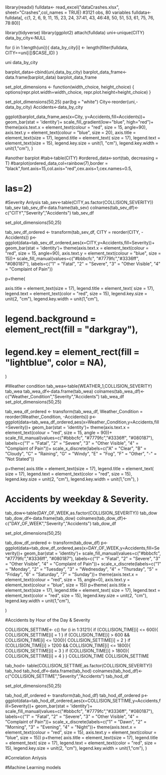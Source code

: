 library(readxl)
fulldata<- read_excel("dataCrashes.xlsx", sheet="Crashes",col_names = TRUE) #3121 obs, 80 variables
fulldata<- fulldata[, c(1, 2, 6, 9, 11, 15, 23, 24, 37:41, 43, 46:48, 50, 51, 53, 61, 75, 76, 78:80)]


library(tidyverse)
library(ggplot2)
attach(fulldata)
uni<-unique(CITY)
data_by_city<-NULL

for (i in 1:length(uni)){
  data_by_city[i] <- length(filter(fulldata, CITY==uni[i])$CASE_ID) 
}

uni
data_by_city



barplot_data<-cbind(uni,data_by_city)
barplot_data_frame<-data.frame(barplot_data)
barplot_data_frame

set_plot_dimensions <- function(width_choice, height_choice) {
  options(repr.plot.width=width_choice, repr.plot.height=height_choice)
}

set_plot_dimensions(50,25)
par(bg = "white")
City<-reorder(uni,-data_by_city)
Accidents<-data_by_city

ggplot(barplot_data_frame,aes(x=City, y=Accidents,fill=Accidents))+
  geom_bar(stat = 'identity')+
  scale_fill_gradient(low="blue", high="red")+
  theme(axis.text.x = element_text(colour = "red", size = 15, angle=90),
        axis.text.y = element_text(colour = "blue", size = 20),
        axis.title = element_text(size = 17),
        legend.title = element_text( size = 17),
        legend.text = element_text(size = 15),
        legend.key.size = unit(1, "cm"),
        legend.key.width = unit(1,"cm"),
  )
  
 


#another barplot
#tab<-table(CITY)
#ordered_data<-sort(tab, decreasing = T)
#barplot(ordered_data,col=rainbow(7),border = "black",font.axis=15,col.axis="red",cex.axis=1,cex.names=0.5,
#        las=2)

#Severity Anlysis
tab_sev<-table(CITY,as.factor(COLLISION_SEVERITY))
tab_sev
tab_sev_df<-data.frame(tab_sev)
colnames(tab_sev_df)<-c("CITY","Severity","Accidents")
tab_sev_df


set_plot_dimensions(50,25)

tab_sev_df_ordered <- transform(tab_sev_df, CITY = reorder(CITY, -Accidents))
p<-ggplot(data=tab_sev_df_ordered,aes(x=CITY,y=Accidents,fill=Severity))+
  geom_bar(stat = 'identity')+
  theme(axis.text.x = element_text(colour = "red", size = 15, angle=90),
        axis.text.y = element_text(colour = "blue", size = 15))+
  scale_fill_manual(values=c("#bbbcfc", "#7779fc","#3336ff", "#080187"), 
                    labels=c("1" = "Fatal", "2" = "Severe", "3" = "Other Visible",
                             "4" = "Complaint of Pain"))

p+theme(
  
  axis.title = element_text(size = 17),
  legend.title = element_text( size = 17),
  legend.text = element_text(color = "red", size = 15),
  legend.key.size = unit(2, "cm"),
  legend.key.width = unit(1,"cm"),
  #   legend.background = element_rect(fill = "darkgray"),
  #   legend.key = element_rect(fill = "lightblue", color = NA),
)

#Weather condition
tab_wea<-table(WEATHER_1,COLLISION_SEVERITY)
tab_wea
tab_wea_df<-data.frame(tab_wea)
colnames(tab_wea_df)<-c("Weather_Condition","Severity","Accidents")
tab_wea_df
set_plot_dimensions(50,25)

tab_wea_df_ordered <- transform(tab_wea_df, Weather_Condition = reorder(Weather_Condition, -Accidents))
p<-ggplot(data=tab_wea_df_ordered,aes(x=Weather_Condition,y=Accidents,fill=Severity))+
  geom_bar(stat = 'identity')+
  theme(axis.text.x = element_text(colour = "red", size = 15, angle = 90))+
  scale_fill_manual(values=c("#bbbcfc", "#7779fc","#3336ff", "#080187"), 
                    labels=c("1" = "Fatal", "2" = "Severe", "3" = "Other Visible",
                             "4" = "Complaint of Pain"))+
  scale_x_discrete(labels=c("A" = "Clear", "B" = "Cloudy", "C" = "Raining",
                            "G" = "Windy", "E" = "Fog",
                            "F" = "Other", "-" = "Not Stated"))

p+theme(
  axis.title = element_text(size = 17),
  legend.title = element_text( size = 17),
  legend.text = element_text(color = "red", size = 15),
  legend.key.size = unit(2, "cm"),
  legend.key.width = unit(1,"cm"),
)


# Accidents by weekday & Severity.
tab_dow<-table(DAY_OF_WEEK,as.factor(COLLISION_SEVERITY))
tab_dow
tab_dow_df<-data.frame(tab_dow)
colnames(tab_dow_df)<-c("DAY_OF_WEEK","Severity","Accidents")
tab_dow_df

set_plot_dimensions(50,25)

tab_dow_df_ordered <- transform(tab_dow_df)
p<-ggplot(data=tab_dow_df_ordered,aes(x=DAY_OF_WEEK,y=Accidents,fill=Severity))+
  geom_bar(stat = 'identity')+
  scale_fill_manual(values=c("#bbbcfc", "#7779fc","#3336ff", "#080187"),
                    labels=c("1" = "Fatal", "2" = "Severe", "3" = "Other Visible",
                             "4" = "Complaint of Pain"))+
  scale_x_discrete(labels=c("1" = "Monday", "2" = "Tuesday",
                            "3" = "Wednesday", "4" = "Thursday", "5" = "Friday", "6" = "Saturday", "7" = "Sunday"))+
  theme(axis.text.x = element_text(colour = "red", size = 15, angle=0),
        axis.text.y = element_text(colour = "blue", size = 15))
p+theme(
  axis.title = element_text(size = 17),
  legend.title = element_text( size = 17),
  legend.text = element_text(color = "red", size = 15),
  legend.key.size = unit(2, "cm"),
  legend.key.width = unit(1,"cm"),
  
) 


#Accidents by Hour of the Day & Severity

COLLISION_SETTIME<- c()
for (i in 1:3121){
  if (COLLISION_TIME[i] <= 600){
    COLLISION_SETTIME[i] = 1
  }
  if (COLLISION_TIME[i] > 600 && COLLISION_TIME[i] <= 1200){
    COLLISION_SETTIME[i] = 2
  }
  if (COLLISION_TIME[i] > 1200 && COLLISION_TIME[i] <= 1800){
    COLLISION_SETTIME[i] = 3
  }
  if (COLLISION_TIME[i] > 1800){
    COLLISION_SETTIME[i] = 4
  }
}
COLLISION_TIME
COLLISION_SETTIME

tab_hod<- table(COLLISION_SETTIME,as.factor(COLLISION_SEVERITY))
tab_hod
tab_hod_df<-data.frame(tab_hod)
colnames(tab_hod_df)<-c("COLLISION_SETTIME","Severity","Accidents")
tab_hod_df

set_plot_dimensions(50,25)

tab_hod_df_ordered <- transform(tab_hod_df)
tab_hod_df_ordered
p<-ggplot(data=tab_hod_df_ordered,aes(x=COLLISION_SETTIME,y=Accidents,fill=Severity))+
  geom_bar(stat = 'identity')+
  scale_fill_manual(values=c("#bbbcfc", "#7779fc","#3336ff", "#080187"),
                    labels=c("1" = "Fatal", "2" = "Severe", "3" = "Other Visible",
                             "4" = "Complaint of Pain"))+
  scale_x_discrete(labels=c("1" = "Dawn", "2" = "Morning",
                            "3" = "Evening", "4" = "Night"))+
  theme(axis.text.x = element_text(colour = "red", size = 15),
        axis.text.y = element_text(colour = "blue", size = 15))
p+theme(
  axis.title = element_text(size = 17),
  legend.title = element_text( size = 17),
  legend.text = element_text(color = "red", size = 15),
  legend.key.size = unit(2, "cm"),
  legend.key.width = unit(1,"cm"),
)


#Correlation Anlysis

#Machine Learning models

    
